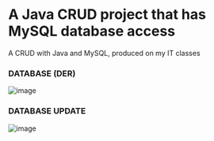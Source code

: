 # A Java CRUD project that has MySQL database access
A CRUD with Java and MySQL, produced on my IT classes

### DATABASE (DER)

![image](https://user-images.githubusercontent.com/64663894/127210096-f4c1c0bd-c745-4c96-a98d-a3ad4ba4378c.png)


### DATABASE UPDATE 
![image](https://user-images.githubusercontent.com/64663894/145116778-7bef1125-253e-496e-a05d-5c19dc3b366b.png)


